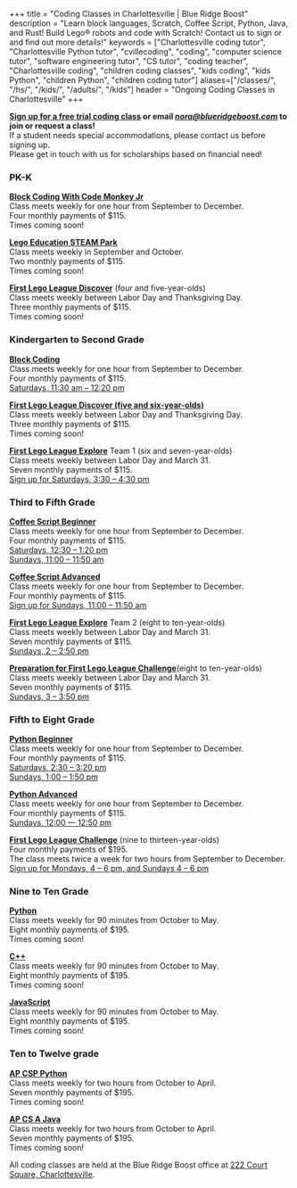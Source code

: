 +++
title = "Coding Classes in Charlottesville | Blue Ridge Boost"
description = "Learn block languages, Scratch, Coffee Script, Python, Java, and Rust! Build Lego&reg; robots and code with Scratch! Contact us to sign or and find out more details!"
keywords = ["Charlottesville coding tutor", "Charlottesville Python tutor", "cvillecoding", "coding", "computer science tutor", "software engineering tutor", "CS tutor", "coding teacher", "Charlottesville coding", "children coding classes", "kids coding", "kids Python", "children Python", "children coding tutor"]
aliases=["/classes/", "/hs/", "/kids/", "/adults/", "/kids"]
header = "Ongoing Coding Classes in Charlottesville"
+++


<div class="container">
    <div class="row  justify-content-center">
        <div class="col col-md-8">
            <div class="vstack gap-3 px-2 pb-2 text-center">  
                <div class="px-2 darknote">
                        <b><a href="https://trialcodingclasses.youcanbook.me/">Sign up for a free trial coding class</a> or email <a href="mailto:nora@blueridgeboost.com"><em>nora@blueridgeboost.com</em></a> to join or request a class!  </b> <br>
                    If a student needs special accommodations, please contact us before signing up. <br>
                    Please get in touch with us for scholarships based on financial need!
                </div>
            </div>
        </div>
    </div>
    <div class="row"> 
        <div class="col">
            <div class="container text-center">
                <div class="row">
                    <div class="col-sm">
                        <h3>PK-K</h3>
                        <p>
                        <a href="/class/coding/preschool-block-coding"><b>Block Coding With Code Monkey Jr</b></a><br>
                        Class meets weekly for one hour from September to December.<br>
                        Four monthly payments of $115.<br>
                        Times coming soon!</p>
                        <p><a href="/class/coding/steam-park"><b>Lego Education STEAM Park</b></a><br>
                        Class meets weekly in September and October.<br>
                        Two monthly payments of $115. <br>
                        Times coming soon!</p>
                        <!-- <p>Lego Education Coding Express<br>
                        Class meets weekly in November and December.<br>
                        Two monthly payments of $115.<br>
                        Times coming soon!</p> -->
                        <p><a href="/class/coding/fll-discover"><b>First Lego League Discover</b></a> (four and five-year-olds)<br>
                        Class meets weekly between Labor Day and Thanksgiving Day.<br>
                        Three monthly payments of $115.<br>
                        Times coming soon!</p>
                    </div>
                    <div class="col-sm">
                        <h3>Kindergarten to Second Grade</h3>
                        <p><a href="/class/coding/kids-block-coding"><b>Block Coding</b></a><br>
                        Class meets weekly for one hour from September to December.<br>
                        Four monthly payments of $115.<br>
                        <a href="https://block-coding-saturdays.cheddarup.com">Saturdays, 11:30 am &ndash; 12:20 pm</a></p>
                        <p><a href="/class/coding/fll-discover"><b>First Lego League Discover (five and six-year-olds)</b></a><br>
                        Class meets weekly between Labor Day and Thanksgiving Day.<br>
                        Three monthly payments of $115.<br>
                        Times coming soon!</p>
                        <p><a href="/class/coding/fll-explore"><b>First Lego League Explore</b></a> Team 1 (six and seven-year-olds)<br>
                        Class meets weekly between Labor Day and March 31.<br>
                        Seven monthly payments of $115.<br>
                        <a href="https://fll-explore-team-1.cheddarup.com"> Sign up for Saturdays, 3:30 &ndash; 4:30 pm</a></p>
                    </div>
                </div>
                <div class="row">
                    <div class="col-sm">
                        <h3>Third to Fifth Grade</h3>
                            <p></p>
                            <a href="/class/coding/tweens-coffee-script"><b>Coffee Script Beginner</b></a> <br>
                            Class meets weekly for one hour from September to December.<br>
                            Four monthly payments of $115.<br>
                            <a href="https://coffee-script-beginner-saturdays.cheddarup.com">Saturdays, 12:30 &ndash; 1:20 pm</a><br>
                            <a href="https://coffee-script-beginner-sundays.cheddarup.com">Sundays, 11:00 &ndash; 11:50 am</a></p>
                            <a href="/class/coding/tweens-coffee-script"><b>Coffee Script Advanced</b></a> <br>
                            Class meets weekly for one hour from September to December.<br>
                            Four monthly payments of $115.<br>
                            <a href="https://coffee-script-advanced-sundays-copy.cheddarup.com">Sign up for Sundays, 11:00 &ndash; 11:50 am</a><br>
                            </p>
                            <p><a href="/class/coding/fll-discover"><b>First Lego League Explore</b></a> Team 2 (eight to ten-year-olds)<br>
                            Class meets weekly between Labor Day and March 31.<br>
                            Seven monthly payments of $115.<br>
                            <a href="https://fll-explore-team-2.cheddarup.com">Sundays, 2 &ndash; 2:50 pm</a></p>
                            <p><a href="/class/coding/fll-challenge"><b>Preparation for First Lego League Challenge</b></a>(eight to ten-year-olds)<br>
                            Class meets weekly between Labor Day and March 31.<br>
                            Seven monthly payments of $115.<br>
                            <a href="https://intro-fll-challenge.cheddarup.com">Sundays, 3 &ndash; 3:50 pm</a></p>
                    </div>
                    <div class="col-sm">
                        <h3>Fifth to Eight Grade</h3>
                            <p></p>
                            <a href="/class/coding/middle-school-python"><b>Python Beginner</b></a></br>
                            Class meets weekly for one hour from September to December.<br>
                            Four monthly payments of $115.<br>
                            <a href="https://python-beginner-saturdays.cheddarup.com">Saturdays, 2:30 &ndash; 3:20 pm</a><br>
                            <a href="https://python-beginner-sundays.cheddarup.com">Sundays, 1:00 &ndash; 1:50 pm</a><br></p>
                            <a href="/class/coding/python"><b>Python Advanced</b></a></br>
                            Class meets weekly for one hour from September to December.<br>
                            Four monthly payments of $115.<br>
                            <a href="https://python-advanced-sundays.cheddarup.com">Sundays, 12:00 &mdash; 12:50 pm</a></p>
                            <p><a href="/class/coding/fll-challenge"><b>First Lego League Challenge</b></a> (nine to thirteen-year-olds)<br>
                            Four monthly payments of $195.<br>
                            The class meets twice a week for two hours from September to December.<br>
                            <a href="https://fll-challenge-competition.cheddarup.com">Sign up for Mondays, 4 &ndash; 6 pm, and Sundays 4 &ndash; 6 pm</a></p>
                    </div>
                </div>
            </div>
        </div>
    </div>
    <div class="row"> 
        <div class="col">
            <div class="container text-center">
                <div class="row">
                    <div class="col-sm">
                        <h3>Nine to Ten Grade</h3>
                        <p>
                        <a href=""><b>Python</b></a><br>
                            Class meets weekly for 90 minutes from October to May.<br>
                            Eight monthly payments of $195.<br>
                            Times coming soon!</p>
                        <p><a href=""><b>C++</b></a><br>
                            Class meets weekly for 90 minutes from October to May.<br>
                            Eight monthly payments of $195.<br>
                            Times coming soon!</p>
                        <p><a href=""><b>JavaScript</b></a><br>
                            Class meets weekly for 90 minutes from October to May.<br>
                            Eight monthly payments of $195.<br>
                            Times coming soon!</p>
                    </div>
                    <div class="col-sm">
                        <h3>Ten to Twelve grade</h3>
                        <p>
                        <a href=""><b>AP CSP Python</b></a><br>
                            Class meets weekly for two hours from October to April.<br>
                            Seven monthly payments of $195.<br>
                            Times coming soon!</p>
                        <p><a href=""><b>AP CS A Java</b></a><br>
                            Class meets weekly for two hours from October to April.<br>
                            Seven monthly payments of $195.<br>
                            Times coming soon!</p>
                    </div>
                </div>
            </div>
        </div>
    </div>
    <div class="row  justify-content-center">
        <div class="col col-md-8">
            <div class="vstack gap-3 px-2 pb-2 text-center">  
                <div class="px-2 darknote">
                    All coding classes are held at the Blue Ridge Boost office at <a href="https://www.google.com/maps/place/222+Court+Square,+Charlottesville,+VA+22902/@38.0310664,-78.4791609,17z/data=!3m1!4b1!4m5!3m4!1s0x89b38627a3559ba7:0x8f9b07d311b4dd9b!8m2!3d38.0310622!4d-78.4769669">222 Court Square, Charlottesville</a>. 
                </div>
            </div>
        </div>
    </div>
</div> 


